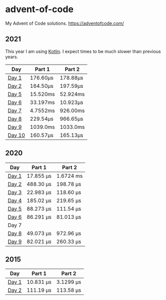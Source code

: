 # advent-of-code
My Advent of Code solutions. https://adventofcode.com/

## 2021

This year I am using [Kotlin](https://kotlinlang.org/). I expect times to be much slower than previous years.

| Day                                                         | Part 1   | Part 2   |
| ----------------------------------------------------------- | -------- | -------- |
| [Day 1](2021/src/main/kotlin/com/trikzon/aoc2021/Day1.kt)   | 176.60µs | 178.88µs |
| [Day 2](2021/src/main/kotlin/com/trikzon/aoc2021/Day2.kt)   | 164.50µs | 197.59µs |
| [Day 5](2021/src/main/kotlin/com/trikzon/aoc2021/Day5.kt)   | 15.520ms | 52.924ms |
| [Day 6](2021/src/main/kotlin/com/trikzon/aoc2021/Day6.kt)   | 33.197ms | 10.923µs |
| [Day 7](2021/src/main/kotlin/com/trikzon/aoc2021/Day7.kt)   | 4.7552ms | 926.00ms |
| [Day 8](2021/src/main/kotlin/com/trikzon/aoc2021/Day8.kt)   | 229.54µs | 966.65µs |
| [Day 9](2021/src/main/kotlin/com/trikzon/aoc2021/Day9.kt)   | 1039.0ms | 1033.0ms |
| [Day 10](2021/src/main/kotlin/com/trikzon/aoc2021/Day10.kt) | 160.57µs | 165.13µs |

## 2020

| Day                       | Part 1    | Part 2    |
| ------------------------- | --------- | --------- |
| [Day 1](2020/src/day1.rs) | 17.855 µs | 1.6724 ms |
| [Day 2](2020/src/day2.rs) | 488.30 µs | 198.78 µs |
| [Day 3](2020/src/day3.rs) | 22.983 µs | 118.60 µs |
| [Day 4](2020/src/day4.rs) | 185.02 µs | 219.65 µs |
| [Day 5](2020/src/day5.rs) | 88.273 µs | 111.54 µs |
| [Day 6](2020/src/day6.rs) | 86.291 µs | 81.013 µs |
| Day 7                     |           |           |
| [Day 8](2020/src/day8.rs) | 49.073 µs | 972.96 µs |
| [Day 9](2020/src/day9.rs) | 82.021 µs | 260.33 µs |

## 2015

| Day                       | Part 1    | Part 2    |
| ------------------------- | --------- | --------- |
| [Day 1](2015/src/day1.rs) | 10.831 µs | 3.1299 µs |
| [Day 2](2015/src/day2.rs) | 111.19 µs | 113.58 µs |

